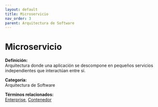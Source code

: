 ```yaml
---
layout: default
title: Microservicio
nav_order: 3
parent: Arquitectura de Software
---
```


# Microservicio

**Definición:**  
Arquitectura donde una aplicación se descompone en pequeños servicios independientes que interactúan entre sí.

**Categoría:**  
Arquitectura de Software  

  


**Términos relacionados:**  
[Enterprise](https://maleniski.github.io/diccionario-angl-tec-mx/docs/arquitectura-de-software/enterprise.html), [Contenedor](https://maleniski.github.io/diccionario-angl-tec-mx/docs/arquitectura-de-software/contenedor.html)
